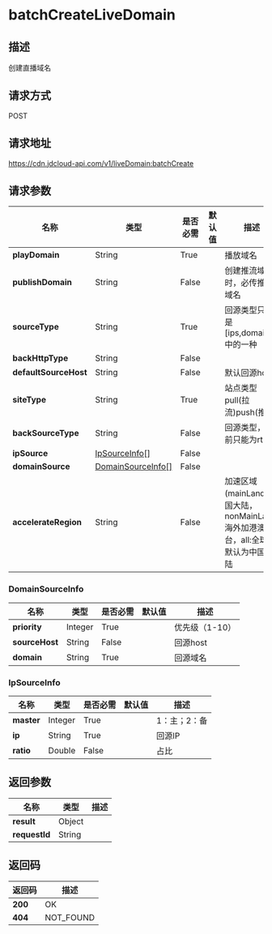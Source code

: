 # batchCreateLiveDomain


## 描述
创建直播域名

## 请求方式
POST

## 请求地址
https://cdn.jdcloud-api.com/v1/liveDomain:batchCreate


## 请求参数
|名称|类型|是否必需|默认值|描述|
|---|---|---|---|---|
|**playDomain**|String|True| |播放域名|
|**publishDomain**|String|False| |创建推流域名时，必传推流域名|
|**sourceType**|String|True| |回源类型只能是[ips,domain]中的一种|
|**backHttpType**|String|False| | |
|**defaultSourceHost**|String|False| |默认回源host|
|**siteType**|String|True| |站点类型pull(拉流)push(推流)|
|**backSourceType**|String|False| |回源类型，目前只能为rtmp|
|**ipSource**|[IpSourceInfo[]](batchcreatelivedomain#ipsourceinfo)|False| | |
|**domainSource**|[DomainSourceInfo[]](batchcreatelivedomain#domainsourceinfo)|False| | |
|**accelerateRegion**|String|False| |加速区域(mainLand:中国大陆，nonMainLand:海外加港澳台，all:全球)默认为中国大陆|

### <div id="DomainSourceInfo">DomainSourceInfo</div>
|名称|类型|是否必需|默认值|描述|
|---|---|---|---|---|
|**priority**|Integer|True| |优先级（1-10）|
|**sourceHost**|String|False| |回源host|
|**domain**|String|True| |回源域名|
### <div id="IpSourceInfo">IpSourceInfo</div>
|名称|类型|是否必需|默认值|描述|
|---|---|---|---|---|
|**master**|Integer|True| |1：主；2：备|
|**ip**|String|True| |回源IP|
|**ratio**|Double|False| |占比|

## 返回参数
|名称|类型|描述|
|---|---|---|
|**result**|Object| |
|**requestId**|String| |


## 返回码
|返回码|描述|
|---|---|
|**200**|OK|
|**404**|NOT_FOUND|

